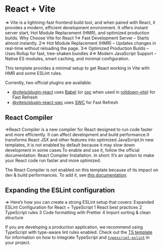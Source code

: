 # React + Vite

=> Vite is a lightning-fast frontend build tool, and when paired with React, it provides a modern, efficient development environment.
It offers instant server start, Hot Module Replacement (HMR), and optimized production builds.
Why Choose Vite for React
1=> Fast Development Server – Starts almost instantly.
2=> Hot Module Replacement (HMR) – Updates changes in real-time without reloading the page.
3=> Optimized Production Builds – Uses Rollup for fast, tree-shaken bundles
4=> Modern JavaScript Support – Native ES modules, smart caching, and minimal configuration.

This template provides a minimal setup to get React working in Vite with HMR and some ESLint rules.

Currently, two official plugins are available:

- [@vitejs/plugin-react](https://github.com/vitejs/vite-plugin-react/blob/main/packages/plugin-react) uses [Babel](https://babeljs.io/) (or [oxc](https://oxc.rs) when used in [rolldown-vite](https://vite.dev/guide/rolldown)) for Fast Refresh
- [@vitejs/plugin-react-swc](https://github.com/vitejs/vite-plugin-react/blob/main/packages/plugin-react-swc) uses [SWC](https://swc.rs/) for Fast Refresh

## React Compiler
=>React Compiler is a new compiler for React designed to run code faster and more efficiently. It can affect development and build performance.It transforms React JSX and other features into optimized JavaScript.In new templates, it is not enabled by default because it may slow down development in some cases.To enable and use it, follow the official documentation: React Compiler Installation. In short: It’s an option to make your React code run faster and more optimized.

The React Compiler is not enabled on this template because of its impact on dev & build performances. To add it, see [this documentation](https://react.dev/learn/react-compiler/installation).

## Expanding the ESLint configuration

=> Here’s how you can create a strong ESLint setup that covers:
Expanded ESLint Configuration for React + TypeScript
1 React best practices
2 TypeScript rules
3 Code formatting with Prettier
4 Import sorting & clean structure

If you are developing a production application, we recommend using TypeScript with type-aware lint rules enabled. Check out the [TS template](https://github.com/vitejs/vite/tree/main/packages/create-vite/template-react-ts) for information on how to integrate TypeScript and [`typescript-eslint`](https://typescript-eslint.io) in your project.
